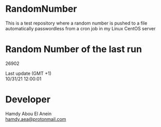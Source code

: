 # RandomNumber    
This is a test repository where a random number is pushed to a file automatically passwordless from a cron job in my Linux CentOS server    
# Random Number of the last run   
26902
      
Last update (GMT +1)    
10/31/21 12:00:01
# Developer    
Hamdy Abou El Anein   
hamdy.aea@protonmail.com
